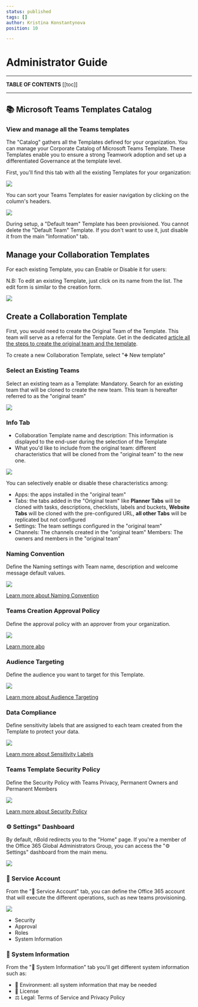 ```yaml
---
status: published
tags: []
author: Kristina Konstantynova
position: 10

---
```

# Administrator Guide

***

**TABLE OF CONTENTS**
\[\[toc\]\]

***

## 📚 Microsoft Teams Templates Catalog

### View and manage all the Teams templates

The "Catalog" gathers all the Templates defined for your organization. You can manage your Corporate Catalog of Microsoft Teams Template. These Templates enable you to ensure a strong Teamwork adoption and set up a differentiated Governance at the template level.

First, you'll find this tab with all the existing Templates for your organization:

![](/uploads/screenshot-2022-02-10-at-12-06-58.png)

You can sort your Teams Templates for easier navigation by clicking on the column's headers.

![](https://downloads.intercomcdn.com/i/o/175629725/a7d80f07b578f9cb02a9098d/image.png)

During setup, a "Default team" Template has been provisioned. You cannot delete the "Default Team" Template. If you don't want to use it, just disable it from the main "Information" tab.

## Manage your Collaboration Templates

For each existing Template, you can Enable or Disable it for users:

N.B: To edit an existing Template, just click on its name from the list. The edit form is similar to the creation form.

![](https://downloads.intercomcdn.com/i/o/175629976/0fd31007ea6ade2d20a50cd8/image.png)

## Create a Collaboration Template

First, you would need to create the Original Team of the Template. This team will serve as a referral for the Template. Get in the dedicated [article all the steps to create the original team and the template](https://docs.nbold.co/collaboration-templates/create-a-new-collaboration-template.html).

To create a new Collaboration Template, select "➕ New template"

### Select an Existing Teams

Select an existing team as a Template: Mandatory. Search for an existing team that will be cloned to create the new team. This team is hereafter referred to as the "original team"

![](/uploads/salestim.png)

### Info Tab

* Collaboration Template name and description: This information is displayed to the end-user during the selection of the Template
* What you'd like to include from the original team: different characteristics that will be cloned from the "original team" to the new one.

![](/uploads/screenshot-2022-02-10-at-14-32-51.png)

You can selectively enable or disable these characteristics among:

* Apps: the apps installed in the "original team"
* Tabs: the tabs added in the "Original team" like **Planner Tabs** will be cloned with tasks, descriptions, checklists, labels and buckets, **Website Tabs** will be cloned with the pre-configured URL, **all other Tabs** will be replicated but not configured
* Settings: The team settings configured in the "original team"
* Channels: The channels created in the "original team" Members: The owners and members in the "original team"

### Naming Convention

Define the Naming settings with Team name, description and welcome message default values.

![](/uploads/screenshot-2022-02-10-at-14-33-43.png)

[Learn more about Naming Convention](https://docs.nbold.co/governance-policies/naming-conventions.html)

### Teams Creation Approval Policy

Define the approval policy with an approver from your organization.

![](/uploads/screenshot-2022-02-10-at-14-34-09.png)

[Learn more abo](https://docs.nbold.co/governance-policies/naming-conventions.html)

### Audience Targeting

Define the audience you want to target for this Template.

![](/uploads/screenshot-2022-02-10-at-14-35-17.png)

[Learn more about Audience Targeting](https://help.salestim.com/en/articles/3519963-audience-targeting)

### Data Compliance

Define sensitivity labels that are assigned to each team created from the Template to protect your data.

![](/uploads/screenshot-2022-02-10-at-15-39-51.png)

[Learn more about Sensitivity Labels](https://docs.nbold.co/governance-policies/sensitivity-labels.html)

### Teams Template Security Policy

Define the Security Policy with Teams Privacy, Permanent Owners and Permanent Members

![](/uploads/screenshot-2022-02-10-at-14-38-24.png)

[Learn more about Security Policy](https://help.salestim.com/en/articles/3519966-security-policy)

### ⚙ Settings" Dashboard

By default, nBold redirects you to the "Home" page. If you're a member of the Office 365 Global Administrators Group, you can access the "⚙ Settings" dashboard from the main menu.

![](/uploads/screenshot-2022-02-10-at-14-49-01.png)

### 🤖 Service Account

From the "🤖 Service Account" tab, you can define the Office 365 account that will execute the different operations, such as new teams provisioning.

![](/uploads/screenshot-2022-02-10-at-14-39-00.png)

* Security
* Approval
* Roles
* System Information

### 📰 System Information

From the "📰 System Information" tab you'll get different system information such as:

* 🔬 Environment: all system information that may be needed
* 🎫 License
* ⚖️ Legal: Terms of Service and Privacy Policy